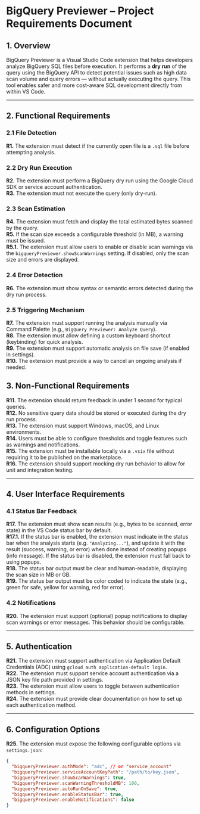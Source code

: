 # BigQuery Previewer – Project Requirements Document

## 1. Overview

BigQuery Previewer is a Visual Studio Code extension that helps developers analyze BigQuery SQL files before execution. It performs a **dry run** of the query using the BigQuery API to detect potential issues such as high data scan volume and query errors — without actually executing the query. This tool enables safer and more cost-aware SQL development directly from within VS Code.

---

## 2. Functional Requirements

### 2.1 File Detection  
**R1.** The extension must detect if the currently open file is a `.sql` file before attempting analysis.

### 2.2 Dry Run Execution  
**R2.** The extension must perform a BigQuery dry run using the Google Cloud SDK or service account authentication.  
**R3.** The extension must not execute the query (only dry-run).

### 2.3 Scan Estimation  
**R4.** The extension must fetch and display the total estimated bytes scanned by the query.  
**R5.** If the scan size exceeds a configurable threshold (in MB), a warning must be issued.  
  **R5.1.** The extension must allow users to enable or disable scan warnings via the `bigqueryPreviewer.showScanWarnings` setting. If disabled, only the scan size and errors are displayed.

### 2.4 Error Detection  
**R6.** The extension must show syntax or semantic errors detected during the dry run process.

### 2.5 Triggering Mechanism  
**R7.** The extension must support running the analysis manually via Command Palette (e.g., `BigQuery Previewer: Analyze Query`).  
**R8.** The extension must allow defining a custom keyboard shortcut (keybinding) for quick analysis.  
**R9.** The extension must support automatic analysis on file save (if enabled in settings).  
**R10.** The extension must provide a way to cancel an ongoing analysis if needed.  

## 3. Non-Functional Requirements

**R11.** The extension should return feedback in under 1 second for typical queries.  
**R12.** No sensitive query data should be stored or executed during the dry run process.  
**R13.** The extension must support Windows, macOS, and Linux environments.  
**R14.** Users must be able to configure thresholds and toggle features such as warnings and notifications.  
**R15.** The extension must be installable locally via a `.vsix` file without requiring it to be published on the marketplace.  
**R16.** The extension should support mocking dry run behavior to allow for unit and integration testing.  

---

## 4. User Interface Requirements

### 4.1 Status Bar Feedback  
**R17.** The extension must show scan results (e.g., bytes to be scanned, error state) in the VS Code status bar by default.  
  **R17.1.** If the status bar is enabled, the extension must indicate in the status bar when the analysis starts (e.g. `"Analyzing..."`), and update it with the result (success, warning, or error) when done instead of creating popups (info message). If the status bar is disabled, the extension must fall back to using popups.  
**R18.** The status bar output must be clear and human-readable, displaying the scan size in MB or GB.  
**R19.** The status bar output must be color coded to indicate the state (e.g., green for safe, yellow for warning, red for error).  

### 4.2 Notifications  
**R20.** The extension must support (optional) popup notifications to display scan warnings or error messages. This behavior should be configurable.

---

## 5. Authentication

**R21.** The extension must support authentication via Application Default Credentials (ADC) using `gcloud auth application-default login`.  
**R22.** The extension must support service account authentication via a JSON key file path provided in settings.  
**R23.** The extension must allow users to toggle between authentication methods in settings.  
**R24.** The extension must provide clear documentation on how to set up each authentication method.

---

## 6. Configuration Options

**R25.** The extension must expose the following configurable options via `settings.json`:

```json
{
  "bigqueryPreviewer.authMode": "adc", // or "service_account"
  "bigqueryPreviewer.serviceAccountKeyPath": "/path/to/key.json",
  "bigqueryPreviewer.showScanWarnings": true,
  "bigqueryPreviewer.scanWarningThresholdMB": 100,
  "bigqueryPreviewer.autoRunOnSave": true,
  "bigqueryPreviewer.enableStatusBar": true,
  "bigqueryPreviewer.enableNotifications": false
}
```